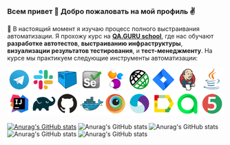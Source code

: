 ### Всем привет 👋 Добро пожаловать на мой профиль ✌️
:dart: В настоящий момент я изучаю процесс полного выстраивания автоматизации. Я прохожу курс на **[QA.GURU school](https://qa.guru)**, где нас обучают **разработке автотестов**, **выстраиванию инфраструктуры**, **визуализации результатов тестирования**, и **тест-менеджменту**. На курсе мы практикуем следующие инструменты автоматизации:
<p align="center">
  <img src="images/tech.png">
</p>


[![Anurag's GitHub stats](https://github-readme-stats.vercel.app/api?username=Ilnar30)](https://github.com/anuraghazra/github-readme-stats)
![Anurag's GitHub stats](https://github-readme-stats.vercel.app/api?username=Ilnar30&hide=contribs,prs)
![Anurag's GitHub stats](https://github-readme-stats.vercel.app/api?username=Ilnar30&count_private=true)
![Anurag's GitHub stats](https://github-readme-stats.vercel.app/api?username=Ilnar30&show_icons=true)
![Anurag's GitHub stats](https://github-readme-stats.vercel.app/api?username=Ilnar30&show_icons=true&theme=radical)

<!--
**Ilnar30/Ilnar30** is a ✨ _special_ ✨ repository because its `README.md` (this file) appears on your GitHub profile.

Here are some ideas to get you started:

- 🔭 I’m currently working on ...
- 🌱 I’m currently learning ...
- 👯 I’m looking to collaborate on ...
- 🤔 I’m looking for help with ...
- 💬 Ask me about ...
- 📫 How to reach me: ...
- 😄 Pronouns: ...
- ⚡ Fun fact: ...
-->
